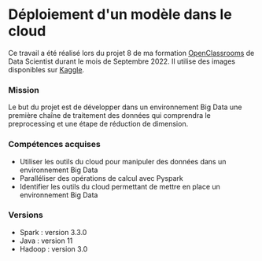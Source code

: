 # Déploiement d'un modèle dans le cloud

Ce travail a été réalisé lors du projet 8 de ma formation [OpenClassrooms](https://openclassrooms.com/fr/) de Data Scientist durant le mois de Septembre 2022. Il utilise des images disponibles sur [Kaggle](https://www.kaggle.com/datasets/moltean/fruits).

### Mission
Le but du projet est de développer dans un environnement Big Data une première chaîne de traitement des données qui comprendra le preprocessing et une étape de réduction de dimension.

### Compétences acquises
- Utiliser les outils du cloud pour manipuler des données dans un environnement Big Data
- Paralléliser des opérations de calcul avec Pyspark
- Identifier les outils du cloud permettant de mettre en place un environnement Big Data

### Versions
- Spark : version 3.3.0
- Java : version 11
- Hadoop : version 3.0
